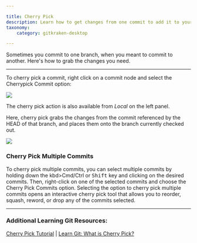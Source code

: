 ```yaml
---

title: Cherry Pick
description: Learn how to get changes from one commit to add it to your current branch.
taxonomy:
    category: gitkraken-desktop

---
```


Sometimes you commit to one branch, when you meant to commit to another. Here's how to grab the changes you need.

***
To cherry pick a commit, right click on a commit node and select the Cherrypick Commit option:

<img src='/wp-content/uploads/cherrypick.png' srcset='/wp-content/uploads/cherrypick@2x.png 2x' class="help-center-img img-bordered">

The cherry pick action is also available from _Local_ on the left panel.

Here, cherry pick grabs the changes from the commit referenced by the HEAD of that branch, and places them onto the branch currently checked out.

<img src='/wp-content/uploads/cherrypick-left-panel.png' srcset='/wp-content/uploads/cherrypick-left-panel@2x.png 2x' class="help-center-img img-bordered">

### Cherry Pick Multiple Commits

To cherry pick multiple commits, you can select multiple commits by holding down the kbd>Cmd/Ctrl</kbd> or <kbd>Shift</kbd> key and clicking on the desired commits. Then, right-click on one of the selected commits and choose the Cherry Pick Commits option.
Selecting the option to cherry pick multiple commits opens an interactive cherry pick tool that allows you to reorder, squash, reword, or drop any of the commits selected.

***
### Additional Learning Git Resources:

<p class="small">
	<a href="https://gitkraken.com/learn/git/tutorials/cherry-pick" target="_blank">Cherry Pick Tutorial</a> | <a href="https://gitkraken.com/learn/git/cherry-pick" target="_blank">Learn Git: What is Cherry Pick?</a></a>
</p>